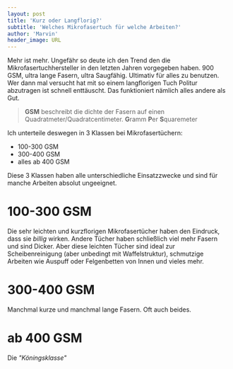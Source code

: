 ```yaml
---
layout: post
title: 'Kurz oder Langflorig?'
subtitle: 'Welches Mikrofasertuch für welche Arbeiten?'
author: 'Marvin'
header_image: URL
---
```


Mehr ist mehr. Ungefähr so deute ich den Trend den die Mikrofasertuchhersteller in den letzten Jahren vorgegeben haben. 900 GSM, ultra lange Fasern, ultra Saugfähig. Ultimativ für alles zu benutzen. Wer dann mal versucht hat mit so einem langflorigen Tuch Politur abzutragen ist schnell enttäuscht. Das funktioniert nämlich alles andere als Gut.

> **GSM** beschreibt die dichte der Fasern auf einen Quadratmeter/Quadratcentimeter. **G**ramm **P**er **S**quaremeter

Ich unterteile deswegen in 3 Klassen bei Mikrofasertüchern:

* 100-300 GSM
* 300-400 GSM
* alles ab 400 GSM

Diese 3 Klassen haben alle unterschiedliche Einsatzzwecke und sind für manche Arbeiten absolut ungeeignet.

# 100-300 GSM
Die sehr leichten und kurzflorigen Mikrofasertücher haben den Eindruck, dass sie *billig* wirken. Andere Tücher haben schließlich viel mehr Fasern und sind Dicker. Aber diese leichten Tücher sind ideal zur Scheibenreinigung (aber unbedingt mit Waffelstruktur), schmutzige Arbeiten wie Auspuff oder Felgenbetten von Innen und vieles mehr.

# 300-400 GSM
Manchmal kurze und manchmal lange Fasern. Oft auch beides.

# ab 400 GSM
Die *"Köningsklasse"*
